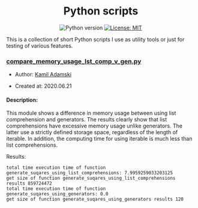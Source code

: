 <h1 align="center">Python scripts</h1>
<div align="center">

![Python version](https://img.shields.io/badge/python-3.7+-blue.svg)
[![License: MIT](https://img.shields.io/badge/License-MIT-yellow.svg)](https://opensource.org/licenses/MIT)

</div>

This is a collection of short Python scripts I use as utility tools or just for testing of various features.

### [compare_memory_usage_lst_comp_v_gen.py](https://github.com/adamsqi/python-scripts/blob/master/compare_memory_usage_lst_comp_v_gen.py)


+ Author: [Kamil Adamski](https://github.com/adamsqi)

+ Created at: 2020.06.21

#### Description: 
This module shows a difference in memory usage
between using list comprehension and generators.
The results clearly show that list comprehensions
have excessive memory usage unlike generators.
The latter use a strictly defined storage space, 
regardless of the length of iterable. In addition, 
the computing time for using iterable is much less 
than list comprehensions.

Results:
```
total time execution time of function generate_suqares_using_list_comprehensions: 7.9959259033203125
get size of function generate_suqares_using_list_comprehensions results 859724472
total time execution time of function generate_suqares_using_generators: 0.0
get size of function generate_suqares_using_generators results 120
```





